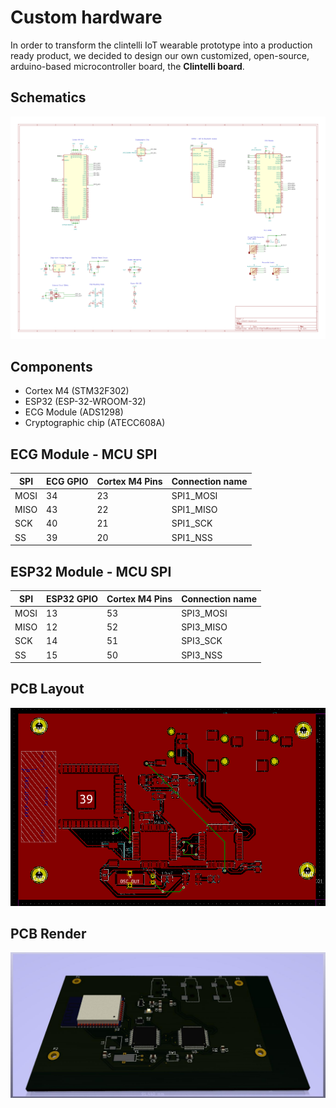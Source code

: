 # Custom hardware

In order to transform the clintelli IoT wearable prototype into a production ready product, we
decided to design our own customized, open-source, arduino-based microcontroller board, 
the **Clintelli board**.

## Schematics

![](../img/clintelli-board.png)


## Components

- Cortex M4 (STM32F302)
- ESP32 (ESP-32-WROOM-32)
- ECG Module (ADS1298)
- Cryptographic chip (ATECC608A)


## ECG Module - MCU SPI

| SPI | ECG GPIO | Cortex M4 Pins | Connection name |
| --- | ---------- | -------------- | --------------- |
| MOSI | 34 | 23 | SPI1_MOSI |
| MISO | 43 | 22 | SPI1_MISO |
| SCK | 40 | 21 | SPI1_SCK |
| SS | 39 | 20 | SPI1_NSS |


## ESP32 Module - MCU SPI

| SPI | ESP32 GPIO | Cortex M4 Pins | Connection name |
| --- | ---------- | -------------- | --------------- |
| MOSI | 13 | 53 | SPI3_MOSI |
| MISO | 12 | 52 | SPI3_MISO |
| SCK | 14 | 51 | SPI3_SCK |
| SS | 15 | 50 | SPI3_NSS |

## PCB Layout

![](../img/clintelli-board-pcb.png)

## PCB Render

![](../img/clintelli-board-pcb-render.jpg)
